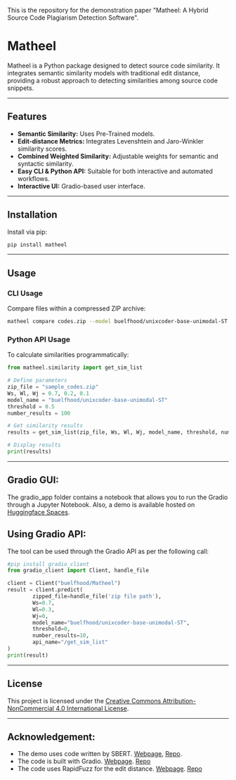 This is the repository for the demonstration paper "Matheel: A Hybrid Source Code Plagiarism Detection Software".

# Matheel

Matheel is a Python package designed to detect source code similarity. It integrates semantic similarity models with traditional edit distance, providing a robust approach to detecting similarities among source code snippets.

---

## Features

- **Semantic Similarity:** Uses Pre-Trained models.
- **Edit-distance Metrics:** Integrates Levenshtein and Jaro-Winkler similarity scores.
- **Combined Weighted Similarity:** Adjustable weights for semantic and syntactic similarity.
- **Easy CLI & Python API:** Suitable for both interactive and automated workflows.
- **Interactive UI:** Gradio-based user interface.

---

## Installation

Install via pip:

```bash
pip install matheel
```
---

## Usage

### CLI Usage

Compare files within a compressed ZIP archive:

```bash
matheel compare codes.zip --model buelfhood/unixcoder-base-unimodal-ST --threshold 0.5 --num 100
```

### Python API Usage

To calculate similarities programmatically:

```python
from matheel.similarity import get_sim_list

# Define parameters
zip_file = "sample_codes.zip"
Ws, Wl, Wj = 0.7, 0.2, 0.1
model_name = "buelfhood/unixcoder-base-unimodal-ST"
threshold = 0.5
number_results = 100

# Get similarity results
results = get_sim_list(zip_file, Ws, Wl, Wj, model_name, threshold, number_results)

# Display results
print(results)
```
---

## Gradio GUI:

The gradio_app folder contains a notebook that allows you to run the Gradio through a Jupyter Notebook.
Also, a demo is available hosted on [Huggingface Spaces](https://huggingface.co/spaces/buelfhood/Matheel).

## Using Gradio API:
The tool can be used through the Gradio API as per the following call:

```python
#pip install gradio_client
from gradio_client import Client, handle_file

client = Client("buelfhood/Matheel")
result = client.predict(
		zipped_file=handle_file('zip file path'),
		Ws=0.7,
		Wl=0.3,
		Wj=0,
		model_name="buelfhood/unixcoder-base-unimodal-ST",
		threshold=0,
		number_results=10,
		api_name="/get_sim_list"
)
print(result)
```

---

## License

This project is licensed under the [Creative Commons Attribution-NonCommercial 4.0 International License](https://creativecommons.org/licenses/by-nc/4.0/).

---

## Acknowledgement:

- The demo uses code written by SBERT. [Webpage](https://www.sbert.net/index.html), [Repo](https://github.com/UKPLab/sentence-transformers).
- The code is built with Gradio. [Webpage](https://www.gradio.app/). [Repo](https://github.com/gradio-app/gradio)
- The code uses RapidFuzz for the edit distance. [Webpage](https://rapidfuzz.github.io/RapidFuzz/). [Repo](https://github.com/rapidfuzz/RapidFuzz)
